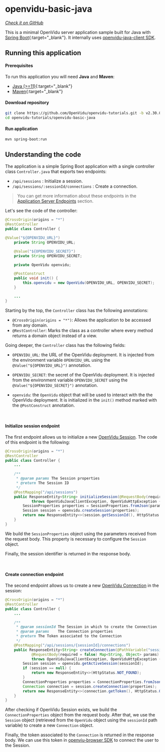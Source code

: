 
# openvidu-basic-java

<a href="https://github.com/OpenVidu/openvidu-tutorials/tree/master/openvidu-basic-java" target="_blank"><i class="icon ion-social-github"> Check it on GitHub</i></a>

This is a minimal OpenVidu server application sample built for Java with [Spring Boot](https://spring.io/){:target="_blank"}.
It internally uses [openvidu-java-client SDK](reference-docs/openvidu-java-client/).

## Running this application

#### Prerequisites
To run this application you will need **Java** and **Maven**:

- [Java (>=11)](https://www.java.com/en/download/manual.jsp){:target="_blank"}
- [Maven](https://maven.apache.org){:target="_blank"}

#### Download repository

```bash
git clone https://github.com/OpenVidu/openvidu-tutorials.git -b v2.30.0
cd openvidu-tutorials/openvidu-basic-java
```

#### Run application

```bash
mvn spring-boot:run
```

## Understanding the code

The application is a simple Spring Boot application with a single controller class `Controller.java` that exports two endpoints:

- `/api/sessions` : Initialize a session.
- `/api/sessions/:sessionId/connections` : Create a connection.

> You can get more information about these endpoints in the [Application Server Endpoints](application-server/#rest-endpoints) section.


Let's see the code of the controller:

```java
@CrossOrigin(origins = "*")
@RestController
public class Controller {

@Value("${OPENVIDU_URL}")
	private String OPENVIDU_URL;

	@Value("${OPENVIDU_SECRET}")
	private String OPENVIDU_SECRET;

	private OpenVidu openvidu;

	@PostConstruct
	public void init() {
		this.openvidu = new OpenVidu(OPENVIDU_URL, OPENVIDU_SECRET);
	}

	...
}
```

Starting by the top, the `Controller` class has the following annotations:

- `@CrossOrigin(origins = "*")`: Allows the application to be accessed from any domain.
- `@RestController`: Marks the class as a controller where every method returns a domain object instead of a view.

Going deeper, the `Controller` class has the following fields:

- `OPENVIDU_URL`: the URL of the OpenVidu deployment. It is injected from the environment variable `OPENVIDU_URL` using the `@Value("${OPENVIDU_URL}")` annotation.

- `OPENVIDU_SECRET`: the secret of the OpenVidu deployment. It is injected from the environment variable `OPENVIDU_SECRET` using the `@Value("${OPENVIDU_SECRET}")` annotation.

- `openvidu`: the `OpenVidu` object that will be used to interact with the the OpenVidu deployment. It is initialized in the `init()` method marked with the `@PostConstruct` annotation.

<br>

#### Initialize session endpoint

The first endpoint allows us to initialize a new [OpenVidu Session](/developing-your-video-app/#session). The code of this endpoint is the following:

```java
@CrossOrigin(origins = "*")
@RestController
public class Controller {
	...

	/**
	 * @param params The Session properties
	 * @return The Session ID
	 */
	@PostMapping("/api/sessions")
	public ResponseEntity<String> initializeSession(@RequestBody(required = false) Map<String, Object> params)
			throws OpenViduJavaClientException, OpenViduHttpException {
		SessionProperties properties = SessionProperties.fromJson(params).build();
		Session session = openvidu.createSession(properties);
		return new ResponseEntity<>(session.getSessionId(), HttpStatus.OK);
	}
}
```

We build the `SessionProperties` object using the parameters received from the request body. This property is necessary to configure the `Session` object.

Finally, the session identifier is returned in the response body.

<br>

#### Create connection endpoint

The second endpoint allows us to create a new [OpenVidu Connection](/developing-your-video-app/#connection) in the session:

```java
@CrossOrigin(origins = "*")
@RestController
public class Controller {
	...

	/**
	 * @param sessionId The Session in which to create the Connection
	 * @param params    The Connection properties
	 * @return The Token associated to the Connection
	 */
	@PostMapping("/api/sessions/{sessionId}/connections")
	public ResponseEntity<String> createConnection(@PathVariable("sessionId") String sessionId,
			@RequestBody(required = false) Map<String, Object> params)
			throws OpenViduJavaClientException, OpenViduHttpException {
		Session session = openvidu.getActiveSession(sessionId);
		if (session == null) {
			return new ResponseEntity<>(HttpStatus.NOT_FOUND);
		}
		ConnectionProperties properties = ConnectionProperties.fromJson(params).build();
		Connection connection = session.createConnection(properties);
		return new ResponseEntity<>(connection.getToken(), HttpStatus.OK);
	}
}

```

After checking if OpenVidu Session exists, we build the `ConnectionProperties` object from the request body.
After that, we use the `Session` object (retrieved from the `OpenVidu` object using the `sessionId` path variable) to create a new `Connection` object.

Finally, the token associated to the `Connection` is returned in the response body. We can use this token in [openviu-browser SDK](reference-docs/openvidu-browser/) to connect the user to the Session.
